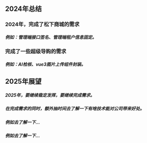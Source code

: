 ## 2024年总结
### 2024年，完成了松下商城的需求
##### 例如：管理端接口签名、管理端租户信息固定。
### 完成了一些超级导购的需求
##### 例如：AI检核、vue3图片上传组件封装。

## 2025年展望
##### 2025年，要继续稳定发挥，要继续完成需求。
##### 在完成需求的同时，额外抽时间去了解一下有啥技术能对公司带来好处。
##### 例如去了解一下...
##### 例如去了解一下...
